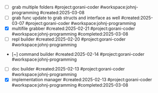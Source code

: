 - [ ] grab multiple folders #project:gorani-coder #workspace:johnj-programming #created:2025-03-08
- [ ] grab func update to grab structs and interface as well #created:2025-03-07 #project:gorani-coder #workspace:johnj-programming
- [x] multifile grabber #created:2025-02-21 #project:gorani-coder #workspace:johnj-programming #completed:2025-03-08
- [ ] repl builder #created:2025-02-20 #project:gorani-coder #workspace:johnj-programming
- [~] command builder #created:2025-02-14 #project:gorani-coder #workspace:johnj-programming
- [ ] doc builder #created:2025-02-13 #project:gorani-coder #workspace:johnj-programming
- [x] implementation manager #created:2025-02-13 #project:gorani-coder #workspace:johnj-programming #completed:2025-03-08